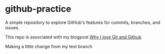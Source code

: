 # github-practice
A simple repository to explore GitHub's features for commits, branches, and issues.

This repo is associated with my blogpost [Why I love Git and Github](https://javirudolph.github.io/posts/2025-02-20-git-and-github/)

Making a little change from my test branch
